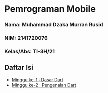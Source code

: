 # Pemrograman Mobile

### Nama: Muhammad Dzaka Murran Rusid
### NIM: 2141720076
### Kelas/Abs: TI-3H/21

## Daftar Isi
- [Minggu ke-1 : Dasar Dart](/week-01/)
- [Minggu ke-2 : Pengenalan Dart](week-02/)
